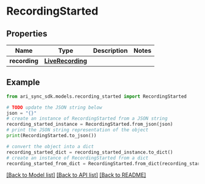 # RecordingStarted


## Properties

Name | Type | Description | Notes
------------ | ------------- | ------------- | -------------
**recording** | [**LiveRecording**](LiveRecording.md) |  | 

## Example

```python
from ari_sync_sdk.models.recording_started import RecordingStarted

# TODO update the JSON string below
json = "{}"
# create an instance of RecordingStarted from a JSON string
recording_started_instance = RecordingStarted.from_json(json)
# print the JSON string representation of the object
print(RecordingStarted.to_json())

# convert the object into a dict
recording_started_dict = recording_started_instance.to_dict()
# create an instance of RecordingStarted from a dict
recording_started_from_dict = RecordingStarted.from_dict(recording_started_dict)
```
[[Back to Model list]](../README.md#documentation-for-models) [[Back to API list]](../README.md#documentation-for-api-endpoints) [[Back to README]](../README.md)


